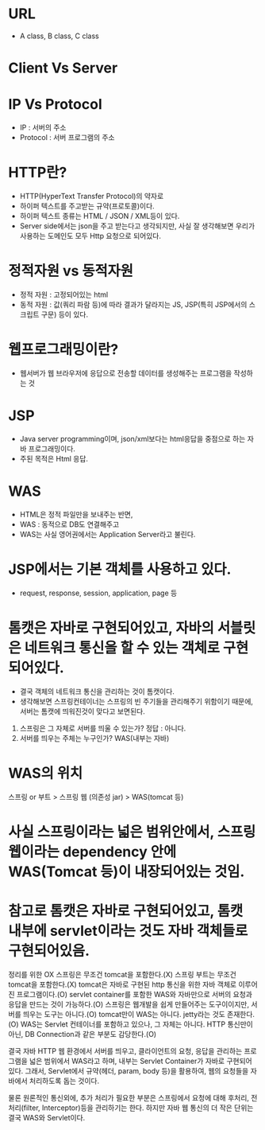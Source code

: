 # URL
 * A class, B class, C class
# Client Vs Server

# IP Vs Protocol
 * IP : 서버의 주소
 * Protocol : 서버 프로그램의 주소

# HTTP란?
 * HTTP(HyperText Transfer Protocol)의 약자로
 * 하이퍼 텍스트를 주고받는 규약(프로토콜)이다.
 * 하이퍼 텍스트 종류는 HTML / JSON / XML등이 있다.
 * Server side에서는 json을 주고 받는다고 생각되지만, 사실 잘 생각해보면 우리가 사용하는 도메인도 모두 Http 요청으로 되어있다.

# 정적자원 vs 동적자원
 * 정적 자원 : 고정되어있는 html
 * 동적 자원 : 값(쿼리 파람 등)에 따라 결과가 달라지는 JS, JSP(특히 JSP에서의 스크립트 구문) 등이 있다.

# 웹프로그래밍이란?
 * 웹서버가 웹 브라우저에 응답으로 전송할 데이터를 생성해주는 프로그램을 작성하는 것

# JSP
 * Java server programming이며, json/xml보다는 html응답을 중점으로 하는 자바 프로그래밍이다.
 * 주된 목적은 Html 응답.

# WAS
 * HTML은 정적 파일만을 보내주는 반면, 
 * WAS : 동적으로 DB도 연결해주고
 * WAS는 사실 영어권에서는 Application Server라고 불린다.

# JSP에서는 기본 객체를 사용하고 있다.
  * request, response, session, application, page 등


# 톰캣은 자바로 구현되어있고, 자바의 서블릿은 네트워크 통신을 할 수 있는 객체로 구현되어있다.
 * 결국 객체의 네트워크 통신을 관리하는 것이 톰캣이다.
 * 생각해보면 스프링컨테이너는 스프링의 빈 주기들을 관리해주기 위함이기 때문에, 서버는 톰캣에 띄워진것이 맞다고 보면된다.


1. 스프링은 그 자체로 서버를 띄울 수 있는가? 정답 : 아니다.
2. 서버를 띄우는 주체는 누구인가? WAS(내부는 자바)

# WAS의 위치
스프링 or 부트 > 스프링 웹 (의존성 jar) > WAS(tomcat 등)

# 사실 스프링이라는 넓은 범위안에서, 스프링 웹이라는 dependency 안에 WAS(Tomcat 등)이 내장되어있는 것임.

# 참고로 톰캣은 자바로 구현되어있고, 톰캣 내부에 servlet이라는 것도 자바 객체들로 구현되어있음.

정리를 위한 OX
스프링은 무조건 tomcat을 포함한다.(X)
스프링 부트는 무조건 tomcat을 포함한다.(X)
tomcat은 자바로 구현된 http 통신을 위한 자바 객체로 이루어진 프로그램이다.(O)
servlet container를 포함한 WAS와 자바만으로 서버의 요청과 응답을 만드는 것이 가능하다.(O)
스프링은 웹개발을 쉽게 만들어주는 도구이이지만, 서버를 띄우는 도구는 아니다.(O)
tomcat만이 WAS는 아니다. jetty라는 것도 존재한다.(O)
WAS는 Servlet 컨테이너를 포함하고 있으나, 그 자체는 아니다.  HTTP 통신만이 아닌, DB Connection과 같은 부분도 감당한다.(O)

결국 자바 HTTP 웹 환경에서 서버를 띄우고, 클라이언트의 요청, 응답을 관리하는 프로그램을 넓은 범위에서 WAS라고 하며, 내부는 Servlet Container가 자바로 구현되어있다.
그래서, Servlet에서 규약(헤더, param, body 등)을 활용하여, 웹의 요청들을 자바에서 처리하도록 돕는 것이다.

물론 원론적인 통신외에, 추가 처리가 필요한 부분은 스프링에서 요청에 대해 후처리, 전처리(filter, Interceptor)등을 관리하기는 한다.
하지만 자바 웹 통신의 더 작은 단위는 결국 WAS와 Servlet이다.